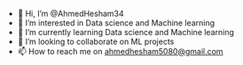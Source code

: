 - 👋 Hi, I’m @AhmedHesham34
- 👀 I’m interested in Data science and Machine learning
- 🌱 I’m currently learning Data science and Machine learning
- 💞️ I’m looking to collaborate on ML projects
- 📫 How to reach me on ahmedhesham5080@gmail.com

<!---
AhmedHesham34/AhmedHesham34 is a ✨ special ✨ repository because its `README.md` (this file) appears on your GitHub profile.
You can click the Preview link to take a look at your changes.
--->

